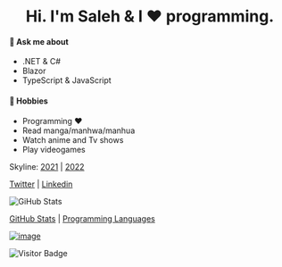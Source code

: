 <h1 align="center">Hi. I'm Saleh & I ❤️ programming.</h1>

#### 💬 Ask me about 
- .NET & C#
- Blazor
- TypeScript & JavaScript

#### 📅 Hobbies 
- Programming ❤️
- Read manga/manhwa/manhua
- Watch anime and Tv shows
- Play videogames

Skyline: [2021](https://skyline.github.com/msynk/2021) | [2022](https://skyline.github.com/msynk/2022)

[Twitter](https://twitter.com/SalehYusefnejad) | [Linkedin](https://www.linkedin.com/in/msynk)



![GiHub Stats](https://github-readme-stats.vercel.app/api?username=msynk&show_icons=true&count_private=true&theme=tokyonight "GitHub Stats")



[GitHub Stats](https://github-readme-stats.vercel.app/api?username=msynk&show_icons=true&count_private=true&theme=tokyonight)
|
[Programming Languages](https://github-readme-stats.vercel.app/api/top-langs/?username=msynk&theme=tokyonight)



[![image](https://img.10fastfingers.com/img/layout/logo@2x.png)](https://10fastfingers.com/user/504907/)


![Visitor Badge](https://visitor-badge.laobi.icu/badge?page_id=msynk.msynk)
